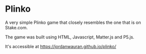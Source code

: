 # Plinko

A very simple Plinko game that closely resembles the one that is on Stake.com. 

The game was built using HTML, Javascript, Matter.js and P5.js.

It's accessible at https://jordanwauran.github.io/plinko/
